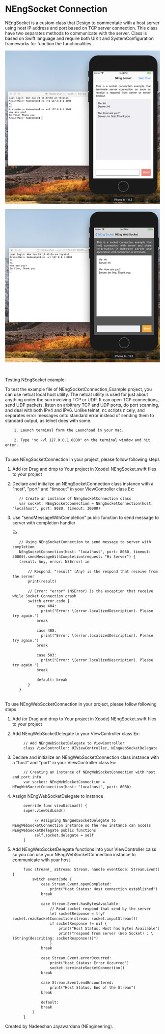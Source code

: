# NEngSocket Connection

NEngSocket is a custom class that Design to commentate with a host server using host IP address and port based on TCP server connection. This class have two separates methods to communicate with the server. Class is based on Swift language and require both UIKit and SystemConfiguration frameworks for function the functionalities.

<p align="center">
  <img src="https://github.com/NadeeshanEngineering/NEngSocket-Connection/blob/master/socket_example.png">
</p>
<p align="center">
  <img src="https://github.com/NadeeshanEngineering/NEngSocket-Connection/blob/master/web_socket_example.png">
</p>
<br />

Testing NEngSocket example:

To test the example file of NEngSocketConnection_Example project, you can use netcat local host utility. The netcat utility is used for just about anything under the sun involving TCP or UDP. It can open TCP connections, send UDP packets, listen on arbitrary TCP and UDP ports, do port scanning, and deal with both IPv4 and IPv6. Unlike telnet, nc scripts nicely, and separates error messages onto standard error instead of sending them to standard output, as telnet does with some.

		1. Launch terminal form the Launchpad in your mac.

		2. Type "nc -vl 127.0.0.1 8080" on the terminal window and hit enter.

<br />
To use NEngSocketConnection in your project, please follow following steps

1. Add (or Drag and drop to Your project in Xcode) NEngSocket.swift files to your project

2. Declare and initialize an NEngSocketConnection class instance with a "host", "port" and "timeout" in your ViewController class
       Ex:
       
          // Create an instance of NEngSocketConnection class
          var socket: NEngSocketConnection = NEngSocketConnection(host: "localhost", port: 8080, timeout: 30000)

3. Use "sendMessageWithCompletion" public function to send message to server with completion handler

	Ex:
      
          // Using NEngSocketConnection to send message to server with completion
          NEngSocketConnection(host: "localhost", port: 8080, timeout: 30000).sendMessageWithCompletion(request: "Hi Server") {
          (result: Any, error: NSError) in
          
              // Respond: "result" (Any) is the respond that receive from the server
              print(result)
          
              // Error: "error" (NSError) is the exception that receive while Socket Connection crash
              switch error.code {
                  case 404:
                    print("Error: \(error.localizedDescription). Please try again.")
                  break
                  
                  case 408:
                    print("Error: \(error.localizedDescription). Please try again.")
                  break
                  
                  case 503:
                    print("Error: \(error.localizedDescription). Please try again.")
                  break
                  
                  default: break
              }
          }

<br />
To use NEngWebSocketConnection in your project, please follow following steps
          
1. Add (or Drag and drop to Your project in Xcode) NEngSocket.swift files to your project

2. Add NEngWebSocketDelegate to your ViewController class
        Ex:

            // Add NEngWebSocketDelegate to ViewController
            class ViewController: UIViewController, NEngWebSocketDelegate

3. Declare and initialize an NEngWebSocketConnection class instance with a "host" and "port" in your ViewController class
          Ex:
          
            // Creating an instance of NEngWebSocketConnection with host and port info
            var socket: NEngWebSocketConnection = NEngWebSocketConnection(host: "localhost", port: 8080)

4. Assign NEngWebSocketDelegate to instance

            override func viewDidLoad() {
            super.viewDidLoad()

                 // Assigning NEngWebSocketDelegate to NEngWebSocketConnection instance so the new instance can access NEngWebSocketDelegate public functions
                 self.socket.delegate = self
            }
        
5. Add NEngWebSocketDelegate functions into your ViewController calss so you can use your NEngWebSocketConnection instance to communicate with your host
        
            func stream(_ aStream: Stream, handle eventCode: Stream.Event) {
                switch eventCode {
                    case Stream.Event.openCompleted:
                        print("Host Status: Host connection established")
                    break
                    
                    case Stream.Event.hasBytesAvailable:
                        // Read socket respond that send by the server
                        let socketResponse = try? socket.readSocketConnection(stream: socket.inputStream())
                        if socketResponse != nil {
                            print("Host Status: Host has Bytes Available")
                            print("respond from server (Web Socket) : \(String(describing: socketResponse!))")
                        }
                    break
                    
                    case Stream.Event.errorOccurred:
                        print("Host Status: Error Occurred")
                        socket.terminateSocketConnection()
                    break
                    
                    case Stream.Event.endEncountered:
                        print("Host Status: End of the Stream")
                    break
                    
                    default:
                    break
                }
            }


Created by Nadeeshan Jayawardana (NEngineering).
